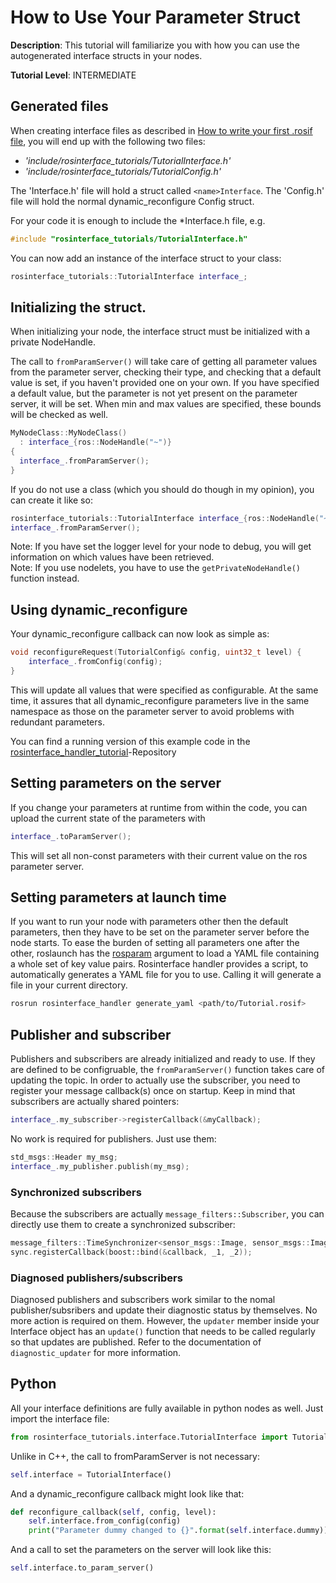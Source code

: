 # How to Use Your Parameter Struct
**Description**: This tutorial will familiarize you with how you can use the autogenerated interface structs in your nodes.

**Tutorial Level**: INTERMEDIATE

## Generated files
When creating interface files as described in [How to write your first .rosif file](HowToWriteYourFirstInterfaceFile.md), you will end up with the following two files:
- *'include/rosinterface_tutorials/TutorialInterface.h'*
- *'include/rosinterface_tutorials/TutorialConfig.h'*

The '<name>Interface.h' file will hold a struct called `<name>Interface`.
The '<name>Config.h' file will hold the normal dynamic_reconfigure Config struct.

For your code it is enough to include the \*Interface.h file, e.g.

```cpp
#include "rosinterface_tutorials/TutorialInterface.h"
```

You can now add an instance of the interface struct to your class:

```cpp
rosinterface_tutorials::TutorialInterface interface_;
```

## Initializing the struct.
When initializing your node, the interface struct must be initialized with a private NodeHandle.

The call to `fromParamServer()` will take care of getting all parameter values from the parameter server, checking their type, and checking that a default value is set, if you haven't provided one on your own. If you have specified a default value, but the parameter is not yet present on the parameter server, it will be set. When min and max values are specified, these bounds will be checked as well.

```cpp
MyNodeClass::MyNodeClass()
  : interface_{ros::NodeHandle("~")}
{
  interface_.fromParamServer();
}
```

If you do not use a class (which you should do though in my opinion), you can create it like so:
```cpp
rosinterface_tutorials::TutorialInterface interface_{ros::NodeHandle("~")}
interface_.fromParamServer();
```
Note: If you have set the logger level for your node to debug, you will get information on which values have been retrieved.  
Note: If you use nodelets, you have to use the `getPrivateNodeHandle()` function instead.

## Using dynamic_reconfigure
Your dynamic_reconfigure callback can now look as simple as:
```cpp
void reconfigureRequest(TutorialConfig& config, uint32_t level) {
    interface_.fromConfig(config);
}
```
This will update all values that were specified as configurable. At the same time, it assures that all dynamic_reconfigure parameters live in the same namespace as those on the parameter server to avoid problems with redundant parameters.

You can find a running version of this example code in the [rosinterface_handler_tutorial](https://github.com/cbandera/rosinterface_handler_tutorial)-Repository

## Setting parameters on the server
If you change your parameters at runtime from within the code, you can upload the current state of the parameters with
```cpp
interface_.toParamServer();
```
This will set all non-const parameters with their current value on the ros parameter server.

## Setting parameters at launch time
If you want to run your node with parameters other then the default parameters, then they have to be set on the parameter server before the node starts.
To ease the burden of setting all parameters one after the other, roslaunch has the [rosparam](http://wiki.ros.org/roslaunch/XML/rosparam) argument to load a YAML file containing a whole set of key value pairs.
Rosinterface handler provides a script, to automatically generates a YAML file for you to use. Calling it will generate a file in your current directory.
```sh
rosrun rosinterface_handler generate_yaml <path/to/Tutorial.rosif>
```

## Publisher and subscriber
Publishers and subscribers are already initialized and ready to use. If they are defined to be configruable, the `fromParamServer()` function takes care of updating the topic.
In order to actually use the subscriber, you need to register your message callback(s) once on startup. Keep in mind that subscribers are actually shared pointers:
```cpp
interface_.my_subscriber->registerCallback(&myCallback);
```

No work is required for publishers. Just use them:
```cpp
std_msgs::Header my_msg;
interface_.my_publisher.publish(my_msg);
```

### Synchronized subscribers
Because the subscribers are actually `message_filters::Subscriber`, you can directly use them to create a synchronized subscriber:
```cpp
message_filters::TimeSynchronizer<sensor_msgs::Image, sensor_msgs::Image> sync(*interface_.my_subscriber1, *interface_.my_subscriber2, 10);
sync.registerCallback(boost::bind(&callback, _1, _2));
```


### Diagnosed publishers/subscribers
Diagnosed publishers and subscribers work similar to the nomal publisher/subsribers and update their diagnostic status by themselves. 
No more action is required on them. However, the `updater` member inside your Interface object has an `update()` function 
that needs to be called regularly so that updates are published. Refer to the documentation of `diagnostic_updater` for more information.

## Python
All your interface definitions are fully available in python nodes as well. Just import the interface file:
```python
from rosinterface_tutorials.interface.TutorialInterface import TutorialInterface
```

Unlike in C++, the call to fromParamServer is not necessary:
```python
self.interface = TutorialInterface()
```

And a dynamic_reconfigure callback might look like that:
```python
def reconfigure_callback(self, config, level):
    self.interface.from_config(config)
    print("Parameter dummy changed to {}".format(self.interface.dummy))
```

And a call to set the parameters on the server will look like this:
```python
self.interface.to_param_server()
```
